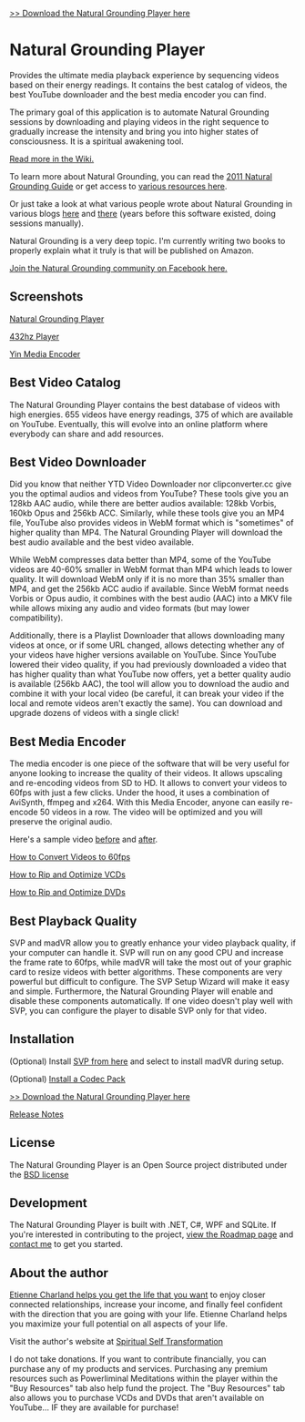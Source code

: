 [>> Download the Natural Grounding Player here](https://sourceforge.net/projects/naturalgroundingplayer/)

# Natural Grounding Player
Provides the ultimate media playback experience by sequencing videos based on their energy readings. It contains the best catalog of videos, the best YouTube downloader and the best media encoder you can find.

The primary goal of this application is to automate Natural Grounding sessions by downloading and playing videos in the right sequence to gradually increase the intensity and bring you into higher states of consciousness. It is a spiritual awakening tool.

[Read more in the Wiki.](https://github.com/mysteryx93/NaturalGroundingPlayer/wiki)

To learn more about Natural Grounding, you can read the [2011 Natural Grounding Guide](https://www.shamanicattraction.com/files/ngguide2011.pdf) or get access to [various resources here](http://sexenergysuccess.com/natural-grounding-resources-official/).

Or just take a look at what various people wrote about Natural Grounding in various blogs [here](http://claimingpower.com/natural-grounding-powerful-energies/) and [there](http://relationalmastery.com/amember/forum/viewtopic.php?f=8&t=344) (years before this software existed, doing sessions manually).

Natural Grounding is a very deep topic. I'm currently writing two books to properly explain what it truly is that will be published on Amazon.

[Join the Natural Grounding community on Facebook here.](https://www.facebook.com/groups/sxenergytransformationalentertainment/)

## Screenshots
<a href="https://raw.githubusercontent.com/mysteryx93/NaturalGroundingPlayer/master/Setup/Screenshots/Screenshot1.png">Natural Grounding Player</a>

<a href="https://raw.githubusercontent.com/mysteryx93/NaturalGroundingPlayer/master/Setup/Screenshots/Screenshot2.png">432hz Player</a>

<a href="https://raw.githubusercontent.com/mysteryx93/NaturalGroundingPlayer/master/Setup/Screenshots/Screenshot3.png">Yin Media Encoder</a>

## Best Video Catalog

The Natural Grounding Player contains the best database of videos with high energies. 655 videos have energy readings, 375 of which are available on YouTube. Eventually, this will evolve into an online platform where everybody can share and add resources.

## Best Video Downloader

Did you know that neither YTD Video Downloader nor clipconverter.cc give you the optimal audios and videos from YouTube? These tools give you an 128kb AAC audio, while there are better audios available: 128kb Vorbis, 160kb Opus and 256kb ACC. Similarly, while these tools give you an MP4 file, YouTube also provides videos in WebM format which is "sometimes" of higher quality than MP4. The Natural Grounding Player will download the best audio available and the best video available.

While WebM compresses data better than MP4, some of the YouTube videos are 40-60% smaller in WebM format than MP4 which leads to lower quality. It will download WebM only if it is no more than 35% smaller than MP4, and get the 256kb ACC audio if available. Since WebM format needs Vorbis or Opus audio, it combines with the best audio (AAC) into a MKV file while allows mixing any audio and video formats (but may lower compatibility).

Additionally, there is a Playlist Downloader that allows downloading many videos at once, or if some URL changed, allows detecting whether any of your videos have higher versions available on YouTube. Since YouTube lowered their video quality, if you had previously downloaded a video that has higher quality than what YouTube now offers, yet a better quality audio is available (256kb AAC), the tool will allow you to download the audio and combine it with your local video (be careful, it can break your video if the local and remote videos aren't exactly the same). You can download and upgrade dozens of videos with a single click!

## Best Media Encoder

The media encoder is one piece of the software that will be very useful for anyone looking to increase the quality of their videos. It allows upscaling and re-encoding videos from SD to HD. It allows to convert your videos to 60fps with just a few clicks. Under the hood, it uses a combination of AviSynth, ffmpeg and x264. With this Media Encoder, anyone can easily re-encode 50 videos in a row. The video will be optimized and you will preserve the original audio.

Here's a sample video <a href="https://www.spiritualselftransformation.com/files/media-encoder-old.mpg">before</a> and <a href="https://www.spiritualselftransformation.com/files/media-encoder-new.mkv">after</a>.

[How to Convert Videos to 60fps](https://github.com/mysteryx93/NaturalGroundingPlayer/wiki/Convert-Videos-to-60fps)

[How to Rip and Optimize VCDs](https://github.com/mysteryx93/NaturalGroundingPlayer/wiki/How-to-Rip-VCDs)

[How to Rip and Optimize DVDs](https://github.com/mysteryx93/NaturalGroundingPlayer/wiki/How-to-Rip-DVDs)

## Best Playback Quality

SVP and madVR allow you to greatly enhance your video playback quality, if your computer can handle it. SVP will run on any good CPU and increase the frame rate to 60fps, while madVR will take the most out of your graphic card to resize videos with better algorithms. These components are very powerful but difficult to configure. The SVP Setup Wizard will make it easy and simple. Furthermore, the Natural Grounding Player will enable and disable these components automatically. If one video doesn't play well with SVP, you can configure the player to disable SVP only for that video.

## Installation

(Optional) Install [SVP from here](http://svp-team.com/) and select to install madVR during setup.

(Optional) [Install a Codec Pack](https://github.com/mysteryx93/NaturalGroundingPlayer/wiki/Should-I-Install-a-Codec-Pack)

[>> Download the Natural Grounding Player here](https://sourceforge.net/projects/naturalgroundingplayer/)

[Release Notes](https://github.com/mysteryx93/NaturalGroundingPlayer/releases)

## License

The Natural Grounding Player is an Open Source project distributed under the <a href="https://github.com/mysteryx93/NaturalGroundingPlayer/blob/master/Setup/LICENSE.md">BSD license</a>

## Development

The Natural Grounding Player is built with .NET, C#, WPF and SQLite. If you're interested in contributing to the project, <a href="https://github.com/mysteryx93/NaturalGroundingPlayer/wiki/Roadmap">view the Roadmap page</a> and <a href="https://www.spiritualselftransformation.com/about-us/contact-us">contact me</a> to get you started.

## About the author

<a href="https://www.spiritualselftransformation.com">Etienne Charland helps you get the life that you want</a> to enjoy closer connected relationships, increase your income, and finally feel confident with the direction that you are going with your life. Etienne Charland helps you maximize your full potential on all aspects of your life.

Visit the author's website at <a href="https://www.spiritualselftransformation.com">Spiritual Self Transformation</a>

I do not take donations. If you want to contribute financially, you can purchase any of my products and services. Purchasing any premium resources such as Powerliminal Meditations within the player within the "Buy Resources" tab also help fund the project. The "Buy Resources" tab also allows you to purchase VCDs and DVDs that aren't available on YouTube... IF they are available for purchase!
